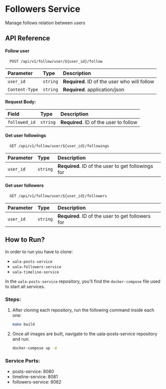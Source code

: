 
# Followers Service

Manage follows relation between users

## API Reference

#### Follow user

```http
  POST /api/v1/follow/user/${user_id}/follow
```

| Parameter | Type     | Description                |
| :-------- | :------- | :------------------------- |
| `user_id` | `string` | **Required**. ID of the user who will follow |
| `Content-Type` | `string` | **Required**. application/json |

**Request Body:**

| Field | Type     | Description                       |
| :---- | :------- | :-------------------------------- |
| `followed_id` | `string` | **Required**. ID of the user to follow |

#### Get user followings

```http
  GET /api/v1/follow/user/${user_id}/followings
```

| Parameter | Type     | Description                       |
| :-------- | :------- | :-------------------------------- |
| `user_id` | `string` | **Required**. ID of the user to get followings for |

#### Get user followers

```http
  GET /api/v1/follow/user/${user_id}/followers
```

| Parameter | Type     | Description                       |
| :-------- | :------- | :-------------------------------- |
| `user_id` | `string` | **Required**. ID of the user to get followers for |

## How to Run?


In order to run you have to clone:
- `uala-posts-service`
- `uala-followers-service`
- `uala-timeline-service`

In the `uala-posts-service` repository, you'll find the `docker-compose` file used to start all services.

### Steps:


1. After cloning each repository, run the following command inside each one:

   ```bash
   make build
   ```

2. Once all images are built, navigate to the uala-posts-service repository and run:

   ```bash
   docker-compose up -d
   ```

### Service Ports:
- posts-service: 8080
- timeline-service: 8081
- followers-service: 8082